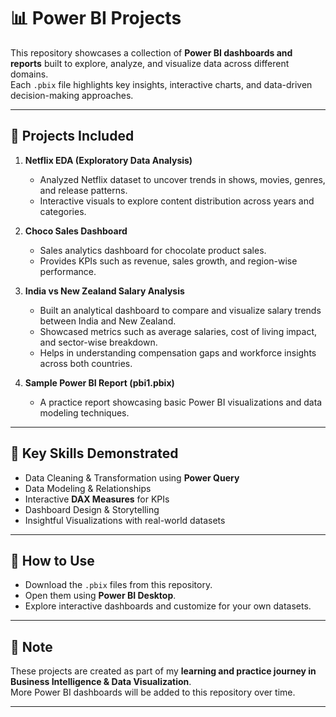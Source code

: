 # 📊 Power BI Projects  

This repository showcases a collection of **Power BI dashboards and reports** built to explore, analyze, and visualize data across different domains.  
Each `.pbix` file highlights key insights, interactive charts, and data-driven decision-making approaches.  

---

## 🚀 Projects Included  

1. **Netflix EDA (Exploratory Data Analysis)**  
   - Analyzed Netflix dataset to uncover trends in shows, movies, genres, and release patterns.  
   - Interactive visuals to explore content distribution across years and categories.  

2. **Choco Sales Dashboard**  
   - Sales analytics dashboard for chocolate product sales.  
   - Provides KPIs such as revenue, sales growth, and region-wise performance.  

3. **India vs New Zealand Salary Analysis**  
   - Built an analytical dashboard to compare and visualize salary trends between India and New Zealand.  
   - Showcased metrics such as average salaries, cost of living impact, and sector-wise breakdown.  
   - Helps in understanding compensation gaps and workforce insights across both countries.  


4. **Sample Power BI Report (pbi1.pbix)**  
   - A practice report showcasing basic Power BI visualizations and data modeling techniques.  

---

## 📌 Key Skills Demonstrated  
- Data Cleaning & Transformation using **Power Query**  
- Data Modeling & Relationships  
- Interactive **DAX Measures** for KPIs  
- Dashboard Design & Storytelling  
- Insightful Visualizations with real-world datasets  

---

## 📂 How to Use  
- Download the `.pbix` files from this repository.  
- Open them using **Power BI Desktop**.  
- Explore interactive dashboards and customize for your own datasets.  

---

## 📝 Note  
These projects are created as part of my **learning and practice journey in Business Intelligence & Data Visualization**.  
More Power BI dashboards will be added to this repository over time.  

---

